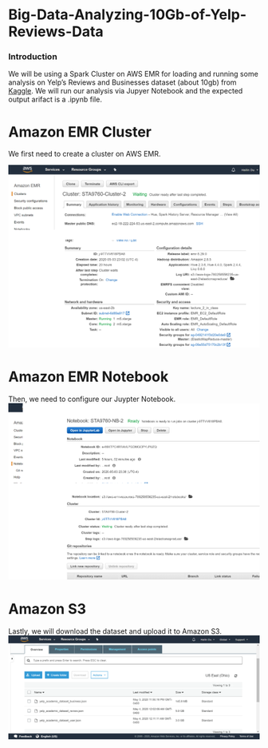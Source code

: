 # Big-Data-Analyzing-10Gb-of-Yelp-Reviews-Data
### Introduction
We will be using a Spark Cluster on AWS EMR for loading and running some analysis on Yelp’s Reviews and Businesses dataset (about 10gb) from [Kaggle](https://www.kaggle.com/yelp-dataset/yelp-dataset). We will run our analysis via Jupyer Notebook and the expected output arifact is a .ipynb file.


# Amazon EMR Cluster
We first need to create a cluster on AWS EMR.

![image](https://raw.githubusercontent.com/hailin-du/Big-Data-Analyzing-10GB-of-Yelp-Reviews-Data/master/Images/AWS%20EMR%20Cluster.png)


# Amazon EMR Notebook
Then, we need to configure our Juypter Notebook.
![image](https://raw.githubusercontent.com/hailin-du/Big-Data-Analyzing-10GB-of-Yelp-Reviews-Data/master/Images/AWS%20EMR%20Notebook.png)


# Amazon S3
Lastly, we will download the dataset and upload it to Amazon S3.
![image](https://raw.githubusercontent.com/hailin-du/Big-Data-Analyzing-10GB-of-Yelp-Reviews-Data/master/Images/AWS%20S3.png)

